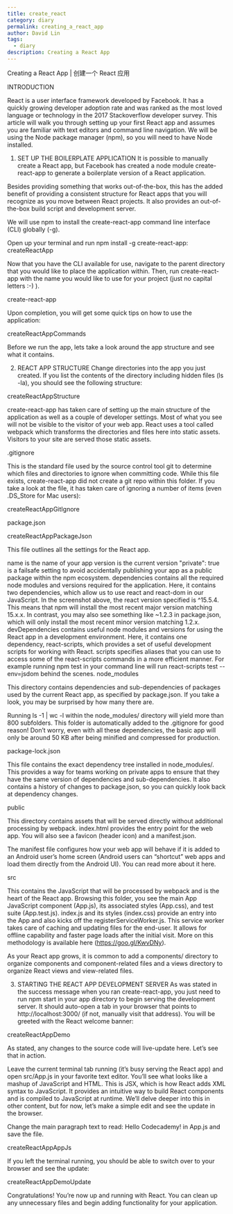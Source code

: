```yaml
---
title: create_react 
category: diary
permalink: creating_a_react_app
author: David Lin
tags:
  - diary
description: Creating a React App
---
```


Creating a React App | 创建一个 React 应用

INTRODUCTION

React is a user interface framework developed by Facebook. It has a quickly growing developer adoption rate and was ranked as the most loved language or technology in the 2017 Stackoverflow developer survey. This article will walk you through setting up your first React app and assumes you are familiar with text editors and command line navigation. We will be using the Node package manager (npm), so you will need to have Node installed.

1. SET UP THE BOILERPLATE APPLICATION
It is possible to manually create a React app, but Facebook has created a node module create-react-app to generate a boilerplate version of a React application.

Besides providing something that works out-of-the-box, this has the added benefit of providing a consistent structure for React apps that you will recognize as you move between React projects. It also provides an out-of-the-box build script and development server.

We will use npm to install the create-react-app command line interface (CLI) globally (-g).

Open up your terminal and run npm install -g create-react-app: createReactApp

Now that you have the CLI available for use, navigate to the parent directory that you would like to place the application within. Then, run create-react-app with the name you would like to use for your project (just no capital letters :-) ).

create-react-app <name-of-app>

Upon completion, you will get some quick tips on how to use the application:

createReactAppCommands

Before we run the app, lets take a look around the app structure and see what it contains.

2. REACT APP STRUCTURE
Change directories into the app you just created. If you list the contents of the directory including hidden files (ls -la), you should see the following structure:

createReactAppStructure

create-react-app has taken care of setting up the main structure of the application as well as a couple of developer settings. Most of what you see will not be visible to the visitor of your web app. React uses a tool called webpack which transforms the directories and files here into static assets. Visitors to your site are served those static assets.

.gitignore

This is the standard file used by the source control tool git to determine which files and directories to ignore when committing code. While this file exists, create-react-app did not create a git repo within this folder. If you take a look at the file, it has taken care of ignoring a number of items (even .DS_Store for Mac users):

createReactAppGitIgnore

package.json

createReactAppPackageJson

This file outlines all the settings for the React app.

name is the name of your app
version is the current version
"private": true is a failsafe setting to avoid accidentally publishing your app as a public package within the npm ecosystem.
dependencies contains all the required node modules and versions required for the application. Here, it contains two dependencies, which allow us to use react and react-dom in our JavaScript. In the screenshot above, the react version specified is ^15.5.4. This means that npm will install the most recent major version matching 15.x.x. In contrast, you may also see something like ~1.2.3 in package.json, which will only install the most recent minor version matching 1.2.x.
devDependencies contains useful node modules and versions for using the React app in a development environment. Here, it contains one dependency, react-scripts, which provides a set of useful development scripts for working with React.
scripts specifies aliases that you can use to access some of the react-scripts commands in a more efficient manner. For example running npm test in your command line will run react-scripts test --env=jsdom behind the scenes.
node_modules

This directory contains dependencies and sub-dependencies of packages used by the current React app, as specified by package.json. If you take a look, you may be surprised by how many there are.

Running ls -1 | wc -l within the node_modules/ directory will yield more than 800 subfolders. This folder is automatically added to the .gitignore for good reason! Don’t worry, even with all these dependencies, the basic app will only be around 50 KB after being minified and compressed for production.

package-lock.json

This file contains the exact dependency tree installed in node_modules/. This provides a way for teams working on private apps to ensure that they have the same version of dependencies and sub-dependencies. It also contains a history of changes to package.json, so you can quickly look back at dependency changes.

public

This directory contains assets that will be served directly without additional processing by webpack. index.html provides the entry point for the web app. You will also see a favicon (header icon) and a manifest.json.

The manifest file configures how your web app will behave if it is added to an Android user’s home screen (Android users can “shortcut” web apps and load them directly from the Android UI). You can read more about it here.

src

This contains the JavaScript that will be processed by webpack and is the heart of the React app. Browsing this folder, you see the main App JavaScript component (App.js), its associated styles (App.css), and test suite (App.test.js). index.js and its styles (index.css) provide an entry into the App and also kicks off the registerServiceWorker.js. This service worker takes care of caching and updating files for the end-user. It allows for offline capability and faster page loads after the initial visit. More on this methodology is available here (https://goo.gl/KwvDNy).

As your React app grows, it is common to add a components/ directory to organize components and component-related files and a views directory to organize React views and view-related files.

3. STARTING THE REACT APP DEVELOPMENT SERVER
As was stated in the success message when you ran create-react-app, you just need to run npm start in your app directory to begin serving the development server. It should auto-open a tab in your browser that points to http://localhost:3000/ (if not, manually visit that address). You will be greeted with the React welcome banner:

createReactAppDemo

As stated, any changes to the source code will live-update here. Let’s see that in action.

Leave the current terminal tab running (it’s busy serving the React app) and open src/App.js in your favorite text editor. You’ll see what looks like a mashup of JavaScript and HTML. This is JSX, which is how React adds XML syntax to JavaScript. It provides an intuitive way to build React components and is compiled to JavaScript at runtime. We’ll delve deeper into this in other content, but for now, let’s make a simple edit and see the update in the browser.

Change the main paragraph text to read: Hello Codecademy! in App.js and save the file.

createReactAppAppJs

If you left the terminal running, you should be able to switch over to your browser and see the update:

createReactAppDemoUpdate

Congratulations! You’re now up and running with React. You can clean up any unnecessary files and begin adding functionality for your application.